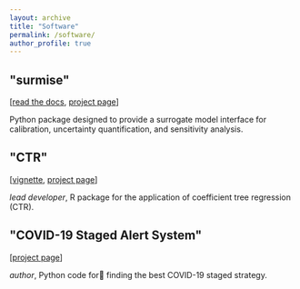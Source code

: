 ```yaml
---
layout: archive
title: "Software"
permalink: /software/
author_profile: true
---
```


## "surmise"

[[read the docs](https://surmise.readthedocs.io/en/latest/), [project page](https://github.com/surmising/surmise)]

Python package designed to provide a surrogate model interface for calibration, uncertainty quantification, and
sensitivity analysis.

## "CTR"

[[vignette]({{https://ozgesurer.github.io}}/files/ctr-vignette.html), [project page](https://github.com/ozgesurer/CTR)]

*lead developer*, R package for the application of coefficient tree regression (CTR).


## "COVID-19 Staged Alert System"

[[project page](https://github.com/haoxiangyang89/COVID_Staged_Alert)]

*author*, Python code for finding the best COVID-19 staged strategy.
